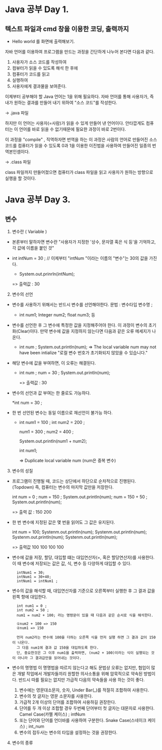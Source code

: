 # Java 공부 Day 1.

## 텍스트 파일과 cmd 창을 이용한 코딩, 출력까지

- Hello world 를 화면에 출력해보기.

자바 언어를 이용하여 프로그램을 만드는 과정을 간단하게 나누어 본다면 다음과 같다.


1. 사용자가 소스 코드를 작성하여 
2. 컴뷰터가 읽을 수 있도록 해석 한 후에
3. 컴퓨터가 코드를 읽고
4. 실행하여
5. 사용자에게 결과물을 보여준다.


이제부터 공부해야 할 Java 언어는 1을 위해 필요하다.
자바 언어를 통해 사용자가, 즉 내가 원하는 결과를 만들어 내기 위하여 "소스 코드"를 작성한다.

-> .java 파일


하지만 이 언어는 사용자(=사람)가 읽을 수 있게 만들어 낸 언어이다.
안타깝게도 컴퓨터는 이 언어를 바로 읽을 수 없기때문에 필요한 과정이 바로 2번이다.

이 과정을 "compile" , 직역하자면 번역을 하는 이 과정은 사람의 언어로 만들어진 소스 코드를 
컴퓨터가 읽을 수 있도록 0과 1을 이용한 이진법을 사용하여 만들어진 일종의 번역본인셈이다.

-> .class 파일


class 파일까지 만들어졌으면 컴퓨터가 class 파일을 읽고 사용자가 원하는 방향으로 실행을 할 것이다.










# Java 공부 Day 3.

## 변수

1. 변수란 ( Variable )

- 본론부터 말하자면 변수란 "사용자가 지정한 '상수, 문자열 혹은 식 등'을 기억하고, 각 값에 이름을 붙인 것"

- int intNum = 30 ; // 이제부터 "intNum "이라는 이름의 "변수"는 30의 값을 가진다.

	* System.out.prinrln(intNum); 
	
	=> 출력값 : 30

2. 변수의 선언

- 변수를 사용하기 위해서는 반드시 변수를 선언해야한다.
  문법 : 변수타입 변수명 ;
  
	* int num1;
	  Integer num2; 
	  float num3; 등

- 변수를 선언한 후 그 변수에 특정한 값을 지정해주어야 한다.
  이 과정이 변수의 초기화(Clear)이다.
  만약 변수에 값을 지정하지 않는다면 다음과 같은 오류 메세지가 나온다.

	* int num ; 
	  System.out.println(num);
	=> The local variable num may not have been intialize
		"로컬 변수 번호가 초기화되지 않았을 수 있습니다."

- 해당 변수에 값을 부여하면, 이 오류는 해결된다.
		
	* int num ; 
	  num = 30 ;
	  System.out.println(num);
		  
	  => 출력값 : 30
		  
- 변수의 선언과 값 부여는 한 줄로도 가능하다.
   
   	*int num = 30 ;

   
- 한 번 선언된 변수는 동일 이름으로 재선언이 불가능 하다.
   
   *	int num1 = 100 ;
		int num2 = 200 ;
		
		num1 = 300 ;
		num2 = 400 ;
		
		System.out.println(num1 + num2);
		
		int num1;
  
  		=> Duplicate local variable num
   			(num은 중복 변수)


   
3. 변수의 성질

- 프로그램이 진행될 때, 코드는 상단에서 하단으로 순차적으로 진행된다.(Topdown)
  즉, 컴퓨터는 변수의 마지막 값만을 저장한다. 
   
  int num = 0 ;
  num = 150 ;
  System.out.println(num); 
  num = 150 + 50 ;
  System.out.println(num); 
   
  => 출력 값 : 150
  			   200
  
- 한 번 변수에 지정된 값은 몇 번을 읽어도 그 값은 유지된다.

  int num = 100;
  Systenm.out.println(num);
  Systenm.out.println(num);  
  Systenm.out.println(num);
  Systenm.out.println(num);
   
  => 출력값 100
  			100
  			100
  			100  
  			
- 변수에 값을 저장, 할당, 대입할 떄는 대입연산자(=, 혹은 할당연산자)를 사용한다.
  이 때 변수에 저장되는 값은 값, 식, 변수 등 다양하게 대입할 수 있다.
   
   		intNum1 = 30;
		intNum1 = 30+40;
		intNum1 = intNum1 ;
   
- 변수의 값을 해석할 때, 대입연산자를 기준으로 오른쪽부터 실행한 후 그 결과 값을 왼쪽 항에 대입한다.

		int num1 = 0 ;
		int num2 = 50 ;
		num1 = num2 + 100; 라는 명령문이 있을 때 다음과 같은 순서로 식을 해석한다.
		
		①num2 + 100 => 150
		②num1 => 150
		
		먼저 num2라는 변수에 100을 더하는 오른쪽 식을 먼저 실행 하면 그 결과 값이 150이 나온다.
		그 다음 num1에 결과 값 150을 대입하도록 한다.
		단, 중요한것은 그 이후 num1을 출력하면, (num2 + 100)이라는 식이 실행되는 것이 아니라 그 결과값만을 읽어내는 것이다.
		
- 변수의 명명법
  이 명명법을 따르지 않는다고 해도 문법상 오류는 없지만, 협업이 많은 개발 작업에서 개발자들끼리 원할한 의사소통을 위해 암묵적으로 약속된 방법이다. 반드시 따를 필요는 없지만 가급적 다음의 약속들을 사용 하는 것이 좋다.
  
  1. 변수에는 영문대소문자, 숫자, Under Bar(_)를 적절히 조합하여 사용한다.
  2. 변수의 첫 글자는 영문 소문자를 사용한다.
  3. 가급적 2개 이상의 단어를 조합하여 사용하길 권장한다.
  4. 단어를 두 개 이상 조합할 경우 두번째 단어부터 첫 글자는 대문자로 사용한다.
  		Camel Case(카멜 케이스) ; intNum
  5. 또는 단어와 단어를 언더바를 사용하여 구분한다.
  		Snake Case(스네이크 케이스) ; int_num
  6. 변수의 접두사는 변수의 타입을 설정하는 것을 권장한다.
  
  
 4. 변수의 종류







   
   
   
   
   
   
   
   
   
   
   
   
   
   